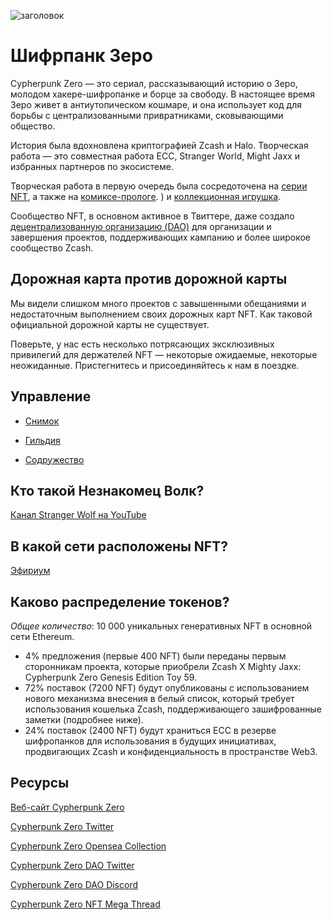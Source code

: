 ![заголовок](https://user-images.githubusercontent.com/81990132/205220798-c8e51db6-ddad-46ff-b760-4017565318c5.png)


# Шифрпанк Зеро

Cypherpunk Zero — это сериал, рассказывающий историю о Зеро, молодом хакере-шифропанке и борце за свободу. В настоящее время Зеро живет в антиутопическом кошмаре, и она использует код для борьбы с централизованными привратниками, сковывающими общество.

История была вдохновлена ​​криптографией Zcash и Halo. Творческая работа — это совместная работа ECC, Stranger World, Might Jaxx и избранных партнеров по экосистеме.

Творческая работа в первую очередь была сосредоточена на [серии NFT](https://opensea.io/collection/cypherpunk-zero), а также на [комиксе-прологе](https://halo.electriccoin.co/#view-prologue). ) и [коллекционная игрушка](https://mightyjaxx.com/products/cypherpunk-zero).

Сообщество NFT, в основном активное в Твиттере, даже создало [децентрализованную организацию (DAO)](https://twitter.com/CypherpunkDAO) для организации и завершения проектов, поддерживающих кампанию и более широкое сообщество Zcash.

## Дорожная карта против дорожной карты

Мы видели слишком много проектов с завышенными обещаниями и недостаточным выполнением своих дорожных карт NFT. Как таковой официальной дорожной карты не существует.

Поверьте, у нас есть несколько потрясающих эксклюзивных привилегий для держателей NFT — некоторые ожидаемые, некоторые неожиданные. Пристегнитесь и присоединяйтесь к нам в поездке.

## Управление

  * [Снимок](https://vote.cypherpunkzero.com/)

  * [Гильдия](https://guild.xyz/cypherpunkzerodao)

  * [Содружество](https://commonwealth.im/cypherpunk-zero)

## Кто такой Незнакомец Волк?

[Канал Stranger Wolf на YouTube](https://www.youtube.com/channel/UCFs8hIei9YdOJat7olR8iuQ)

## В какой сети расположены NFT?

[Эфириум](https://etherscan.io/address/0x3e86d6cf041b719c575f57050697c115f0a53758)

## Каково распределение токенов?

*Общее количество*: 10 000 уникальных генеративных NFT в основной сети Ethereum.
- 4% предложения (первые 400 NFT) были переданы первым сторонникам проекта, которые приобрели Zcash X Mighty Jaxx: Cypherpunk Zero Genesis Edition Toy 59.
- 72% поставок (7200 NFT) будут опубликованы с использованием нового механизма внесения в белый список, который требует использования кошелька Zcash, поддерживающего зашифрованные заметки (подробнее ниже).
- 24% поставок (2400 NFT) будут храниться ECC в резерве шифропанков для использования в будущих инициативах, продвигающих Zcash и конфиденциальность в пространстве Web3.

## Ресурсы

[Веб-сайт Cypherpunk Zero](https://halo.electriccoin.co/)

[Cypherpunk Zero Twitter](https://twitter.com/cypherpunkZero)

[Cypherpunk Zero Opensea Collection](https://opensea.io/collection/cypherpunk-zero)

[Cypherpunk Zero DAO Twitter](https://twitter.com/CypherpunkDAO)

[Cypherpunk Zero DAO Discord](https://discord.com/invite/sjfgXys4Jf)

[Cypherpunk Zero NFT Mega Thread](https://forum.zcashcommunity.com/t/cypherpunk-zero-nft-megathread/41502?u=dismad)


